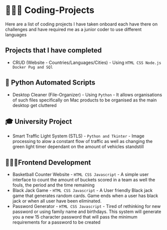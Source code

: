 # 🧑🏾‍💻 Coding-Projects

Here are a list of coding projects I have taken onboard each have there on challenges and have required me as a junior coder to use different languages

## Projects that I have completed

- CRUD (Website - Countries/Languages/Cities) - Using `HTML CSS Node.js Docker Pug and SQl`

## 🐍 Python Automated Scripts

- Desktop Cleaner (File-Organizer) - Using `Python` - It allows organisations of such files specifically on Mac products to be organised as the main desktop get cluttered

## 🎓 University Project

- Smart Traffic Light System (STLS) - `Python and Tkinter` - Image processing to alow a constant flow of traffic as well as changing the green light timer dependant on the amount of vehicles standstill

## 🧑🏾‍💻Frontend Development

- Basketball Counter Website - `HTML CSS Javascript` - A simple user interface to count the amount of buckets scored in a team as well the fouls, the period and the time remaining
- Black Jack Game - `HTML CSS Javascript` - A User friendly Black jack game that generates random cards. Game ends when a user has black jack or when all user have been eliminated.
- Password Generator - `HTML CSS Javascript` - Tired of rethinking for new password or using family name and birthdays. This system will generate you a new 15 character password that will pass the minimum requirements for a password to be created
